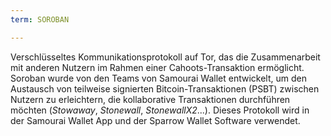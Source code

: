 ```yaml
---
term: SOROBAN

---
```

Verschlüsseltes Kommunikationsprotokoll auf Tor, das die Zusammenarbeit mit anderen Nutzern im Rahmen einer Cahoots-Transaktion ermöglicht. Soroban wurde von den Teams von Samourai Wallet entwickelt, um den Austausch von teilweise signierten Bitcoin-Transaktionen (PSBT) zwischen Nutzern zu erleichtern, die kollaborative Transaktionen durchführen möchten (*Stowaway*, *Stonewall*, *StonewallX2*...). Dieses Protokoll wird in der Samourai Wallet App und der Sparrow Wallet Software verwendet.